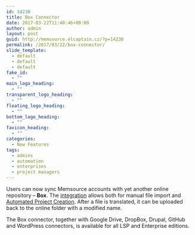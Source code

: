 ```yaml
---
id: 14230
title: Box Connector
date: 2017-03-22T11:40:46+00:00
author: admin
layout: post
guid: http://memsource.elcaptain.cz/?p=14230
permalink: /2017/03/22/box-connector/
slide_template:
  - default
  - default
  - default
fake_id:
  - ""
main_logo_heading:
  - ""
transparent_logo_heading:
  - ""
floating_logo_heading:
  - ""
bottom_logo_heading:
  - ""
favicon_heading:
  - ""
categories:
  - New Features
tags:
  - admins
  - automation
  - enterprises
  - project managers
---
```

Users can now sync Memsource accounts with yet another online repository – **Box**. The [integration](http://wiki.memsource.com/wiki/Connectors) allows both for manual file import and [Automated Project Creation](https://help.memsource.com/hc/en-us/articles/115003948452-Connectors). After a file is translated, it can be uploaded back to the online folder with a modified name.

The Box connector, together with Google Drive, DropBox, Drupal, GitHub and WordPress connectors, is available for all LSP and Enterprise editions.